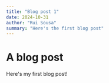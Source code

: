 ```yaml
---
title: "Blog post 1"
date: 2024-10-31
author: "Rui Sousa"
summary: "Here's the first blog post"
---
```


# A blog post

Here's my first blog post!

